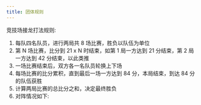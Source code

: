 ```yaml
---
title: 团体规则
---
```


竞技场接龙打法规则:
1. 每队四名队员，进行两局共 8 场比赛，胜负以队伍为单位
2. 第 N 场比赛，比分到 21 x N 时结束，如第 1 局一方达到 21 分结束，第 2 局一方达到 42 分结束，以此类推
3. 一场比赛结束后，双方各一名队员轮换上下场
4. 每场比赛的比分累积，直到最后一场一方达到 84 分，本局结束，到达 84 分的队伍获胜
5. 计算两局比赛的总比分之和，决定最终胜负
6. 对阵情况如下:

<!-- ========== 第一局 ==========

第一场: 
yea bill - jiaqiang sukie
第二场:
lz bill - thomas sukie
第三场:
jia lz  - hehe jiaqiang
第四场: 
yea jia - hehe thomas

========== 第二局 ==========

第一场: 
yea bill - jiaqiang sukie
第二场:
jia bill - hehe sukie
第三场:
jia lz  - thomas jiaqiang
第四场: 
yea lz - hehe thomas -->